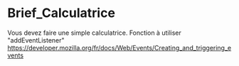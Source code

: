 # Brief_Calculatrice
Vous devez faire une simple calculatrice.
Fonction à utiliser "addEventListener"
https://developer.mozilla.org/fr/docs/Web/Events/Creating_and_triggering_events
